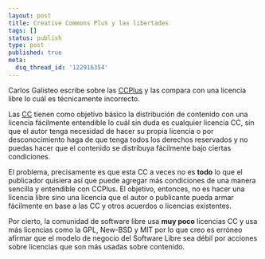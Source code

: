 ```yaml
---
layout: post
title: Creative Commons Plus y las libertades
tags: []
status: publish
type: post
published: true
meta:
  dsq_thread_id: '122916354'
---
```

Carlos Galisteo escribe sobre las <a href="http://blog.k-rolus.net/index.php?/archives/217-Creative-Commons-Plus.html">CCPlus</a> y las compara con una licencia libre lo cuál es técnicamente incorrecto.

Las <a href="http://www.creativecommons.org/">CC</a> tienen como objetivo básico la distribución de contenido con una licencia fácilmente entendible lo cuál sin duda es cualquier licencia CC, sin que el autor tenga necesidad de hacer su propia licencia o por desconocimiento haga de que tenga todos los derechos reservados y no puedas hacer que el contenido se distribuya fácilmente bajo ciertas condiciones.

El problema, precisamente es que esta CC a veces no es <strong>todo</strong> lo que el publicador quisiera así que puede agregar más condiciones de una manera sencilla y entendible con CCPlus. El objetivo, entonces, no es hacer una licencia libre sino una licencia que el autor o publicante pueda armar fácilmente en base a las CC y otros acuerdos o licencias existentes.

Por cierto, la comunidad de software libre usa <strong>muy poco</strong> licencias CC y usa más licencias como la GPL, New-BSD y MIT por lo que creo es erróneo afirmar que el modelo de negocio del Software Libre sea débil por acciones sobre licencias que son más usadas sobre contenido.
